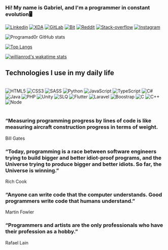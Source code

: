 ### Hi! My name is Gabriel, and I'm a programmer in constant evolution🖥️

[![Linkedin](https://img.shields.io/badge/LinkedIn-0077B5?style=for-the-badge&logo=linkedin&logoColor=white)](https://www.linkedin.com/in/programador-chess-6843431a2/)
[![XDA](https://img.shields.io/badge/XDA_Developers-F59812?style=for-the-badge&logo=xda-developers&logoColor=white)](https://forum.xda-developers.com/m/programad0r.12093699/)
[![GitLab](https://img.shields.io/badge/GitLab-330F63?style=for-the-badge&logo=gitlab&logoColor=white)](https://gitlab.com/Programad0r)
[![Bit](https://img.shields.io/badge/Bitbucket-330F63?style=for-the-badge&logo=bitbucket&logoColor=white)](https://bitbucket.org/dashboard/overview)
[![Reddit](https://img.shields.io/badge/Reddit-FF4500?style=for-the-badge&logo=reddit&logoColor=white)](https://www.reddit.com/user/Programad0r)
[![Stack-overflow](https://img.shields.io/badge/Stack_Overflow-FE7A16?style=for-the-badge&logo=stack-overflow&logoColor=white)](https://stackoverflow.com/users/14529512/programadorchess)
[![Instagram](https://img.shields.io/badge/Instagram-E4405F?style=for-the-badge&logo=instagram&logoColor=white)](https://www.instagram.com/programador_chess/)

![Programad0r GitHub stats](https://github-readme-stats.vercel.app/api?username=Programad0r&show_icons=true&theme=dracula)

[![Top Langs](https://github-readme-stats.vercel.app/api/top-langs/?username=Programad0r&layout=compact=Programad0r&show_icons=true&theme=dracula)](https://github.com/anuraghazra/github-readme-stats)

[![willianrod's wakatime stats](https://github-readme-stats.vercel.app/api/wakatime?username=willianrod)](https://github.com/Programad0r/github-readme-stats)


## Technologies I use in my daily life

<div style="display: inline_block"></br>
    <img align="center" alt="HTML5" src="https://img.shields.io/badge/HTML5-E34F26?style=for-the-badge&logo=html5&logoColor=white">
    <img align="center" alt="CSS3" src="https://img.shields.io/badge/CSS3-1572B6?style=for-the-badge&logo=css3&logoColor=white">
    <img align="center" alt="SASS" src="https://img.shields.io/badge/Sass-CC6699?style=for-the-badge&logo=sass&logoColor=white">
    <img align="center" alt="Python" src="https://img.shields.io/badge/Python-14354C?style=for-the-badge&logo=python&logoColor=white">
     <img align="center" alt="JavaScript" src="https://img.shields.io/badge/JavaScript-323330?style=for-the-badge&logo=javascript&logoColor=F7DF1E">
      <img align="center" alt="TypeScript" src="https://img.shields.io/badge/TypeScript-007ACC?style=for-the-badge&logo=typescript&logoColor=white">
      <img align="center" alt="C#" src="https://img.shields.io/badge/C%23-239120?style=for-the-badge&logo=c-sharp&logoColor=white">
      <img align="center" alt="Java" src="https://img.shields.io/badge/Java-ED8B00?style=for-the-badge&logo=java&logoColor=white">
      <img align="center" alt="PHP" src="https://img.shields.io/badge/PHP-777BB4?style=for-the-badge&logo=php&logoColor=white">
      <img align="center" alt="Unity" src="https://img.shields.io/badge/Unity-100000?style=for-the-badge&logo=unity&logoColor=white">
      <img align="center" alt="SLQ" src="https://img.shields.io/badge/MySQL-00000F?style=for-the-badge&logo=mysql&logoColor=white">
      <img align="center" alt="Flutter" src="https://img.shields.io/badge/Flutter-02569B?style=for-the-badge&logo=flutter&logoColor=white">
      <img align="center" alt="Laravel" src="https://img.shields.io/badge/Laravel-FF2D20?style=for-the-badge&logo=laravel&logoColor=white">
       <img align="center" alt="Boostrap" src="https://img.shields.io/badge/Bootstrap-563D7C?style=for-the-badge&logo=bootstrap&logoColor=white">
       <img align="center" alt="C" src="https://img.shields.io/badge/C-00599C?style=for-the-badge&logo=c&logoColor=white">
       <img align="center" alt="C++" src="https://img.shields.io/badge/C%2B%2B-00599C?style=for-the-badge&logo=c%2B%2B&logoColor=white">
       <img align="center" alt="Node" src="https://img.shields.io/badge/Node.js-43853D?style=for-the-badge&logo=node.js&logoColor=white">
<div></br>

### “Measuring programming progress by lines of code is like measuring aircraft construction progress in terms of weight.
Bill Gates

### “Today, programming is a race between software engineers trying to build bigger and better idiot-proof programs, and the Universe trying to produce bigger and better idiots. So far, the Universe is winning.”
Rich Cook

### “Anyone can write code that the computer understands. Good programmers write code that humans understand.”
Martin Fowler

### “Programmers and artists are the only professionals who have their profession as a hobby.”
Rafael Lain
